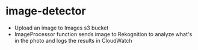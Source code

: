 # image-detector

- Upload an image to Images s3 bucket
- ImageProcessor function sends image to Rekognition to analyze what's in the photo and logs the results in CloudWatch
